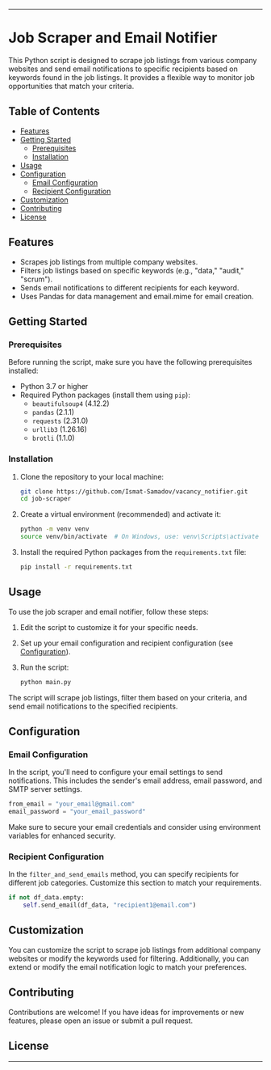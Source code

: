 ---

# Job Scraper and Email Notifier

This Python script is designed to scrape job listings from various company websites and send email notifications to specific recipients based on keywords found in the job listings. It provides a flexible way to monitor job opportunities that match your criteria.

## Table of Contents

- [Features](#features)
- [Getting Started](#getting-started)
  - [Prerequisites](#prerequisites)
  - [Installation](#installation)
- [Usage](#usage)
- [Configuration](#configuration)
  - [Email Configuration](#email-configuration)
  - [Recipient Configuration](#recipient-configuration)
- [Customization](#customization)
- [Contributing](#contributing)
- [License](#license)

## Features

- Scrapes job listings from multiple company websites.
- Filters job listings based on specific keywords (e.g., "data," "audit," "scrum").
- Sends email notifications to different recipients for each keyword.
- Uses Pandas for data management and email.mime for email creation.

## Getting Started

### Prerequisites

Before running the script, make sure you have the following prerequisites installed:

- Python 3.7 or higher
- Required Python packages (install them using `pip`):
  - `beautifulsoup4` (4.12.2)
  - `pandas` (2.1.1)
  - `requests` (2.31.0)
  - `urllib3` (1.26.16)
  - `brotli` (1.1.0)

### Installation

1. Clone the repository to your local machine:

   ```bash
   git clone https://github.com/Ismat-Samadov/vacancy_notifier.git
   cd job-scraper
   ```

2. Create a virtual environment (recommended) and activate it:

   ```bash
   python -m venv venv
   source venv/bin/activate  # On Windows, use: venv\Scripts\activate
   ```

3. Install the required Python packages from the `requirements.txt` file:

   ```bash
   pip install -r requirements.txt
   ```

## Usage

To use the job scraper and email notifier, follow these steps:

1. Edit the script to customize it for your specific needs.

2. Set up your email configuration and recipient configuration (see [Configuration](#configuration)).

3. Run the script:

   ```bash
   python main.py
   ```

The script will scrape job listings, filter them based on your criteria, and send email notifications to the specified recipients.

## Configuration

### Email Configuration

In the script, you'll need to configure your email settings to send notifications. This includes the sender's email address, email password, and SMTP server settings.

```python
from_email = "your_email@gmail.com"
email_password = "your_email_password"
```

Make sure to secure your email credentials and consider using environment variables for enhanced security.

### Recipient Configuration

In the `filter_and_send_emails` method, you can specify recipients for different job categories. Customize this section to match your requirements.

```python
if not df_data.empty:
    self.send_email(df_data, "recipient1@email.com")
```

## Customization

You can customize the script to scrape job listings from additional company websites or modify the keywords used for filtering. Additionally, you can extend or modify the email notification logic to match your preferences.

## Contributing

Contributions are welcome! If you have ideas for improvements or new features, please open an issue or submit a pull request.

## License
<!-- 
This project is licensed under the MIT License. See the [LICENSE](LICENSE) file for details. -->

---
